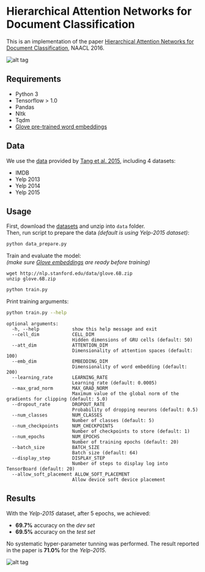 # Hierarchical Attention Networks for Document Classification

This is an implementation of the paper [Hierarchical Attention Networks for Document Classification](https://www.cs.cmu.edu/~hovy/papers/16HLT-hierarchical-attention-networks.pdf), NAACL 2016.

![alt tag](img/model.png)

## Requirements

- Python 3
- Tensorflow > 1.0
- Pandas
- Nltk
- Tqdm
- [Glove pre-trained word embeddings](http://nlp.stanford.edu/data/glove.6B.zip)

## Data

We use the [data](http://ir.hit.edu.cn/~dytang/paper/emnlp2015/emnlp-2015-data.7z) provided by [Tang et al. 2015](http://ir.hit.edu.cn/~dytang/paper/emnlp2015/emnlp2015.pdf), including 4 datasets:

- IMDB
- Yelp 2013
- Yelp 2014
- Yelp 2015

## Usage

First, download the [datasets](#data) and unzip into `data` folder.
<br>
Then, run script to prepare the data *(default is using Yelp-2015 dataset)*:

```bash
python data_prepare.py
```

Train and evaluate the model:
<br>
*(make sure [Glove embeddings](#requirements) are ready before training)*
```
wget http://nlp.stanford.edu/data/glove.6B.zip
unzip glove.6B.zip
```
```bash
python train.py
```

Print training arguments:

```bash
python train.py --help
```
```
optional arguments:
  -h, --help            show this help message and exit
  --cell_dim            CELL_DIM
                        Hidden dimensions of GRU cells (default: 50)
  --att_dim             ATTENTION_DIM
                        Dimensionality of attention spaces (default: 100)
  --emb_dim             EMBEDDING_DIM
                        Dimensionality of word embedding (default: 200)
  --learning_rate       LEARNING_RATE
                        Learning rate (default: 0.0005)
  --max_grad_norm       MAX_GRAD_NORM
                        Maximum value of the global norm of the gradients for clipping (default: 5.0)
  --dropout_rate        DROPOUT_RATE
                        Probability of dropping neurons (default: 0.5)
  --num_classes         NUM_CLASSES
                        Number of classes (default: 5)
  --num_checkpoints     NUM_CHECKPOINTS
                        Number of checkpoints to store (default: 1)
  --num_epochs          NUM_EPOCHS
                        Number of training epochs (default: 20)
  --batch_size          BATCH_SIZE
                        Batch size (default: 64)
  --display_step        DISPLAY_STEP
                        Number of steps to display log into TensorBoard (default: 20)
  --allow_soft_placement ALLOW_SOFT_PLACEMENT
                        Allow device soft device placement
```

## Results

With the *Yelp-2015* dataset, after 5 epochs, we achieved:

- **69.7%** accuracy on the *dev set*
- **69.5%** accuracy on the *test set*

No systematic hyper-parameter tunning was performed. The result reported in the paper is **71.0%** for the *Yelp-2015*.

![alt tag](img/train_log.png)
